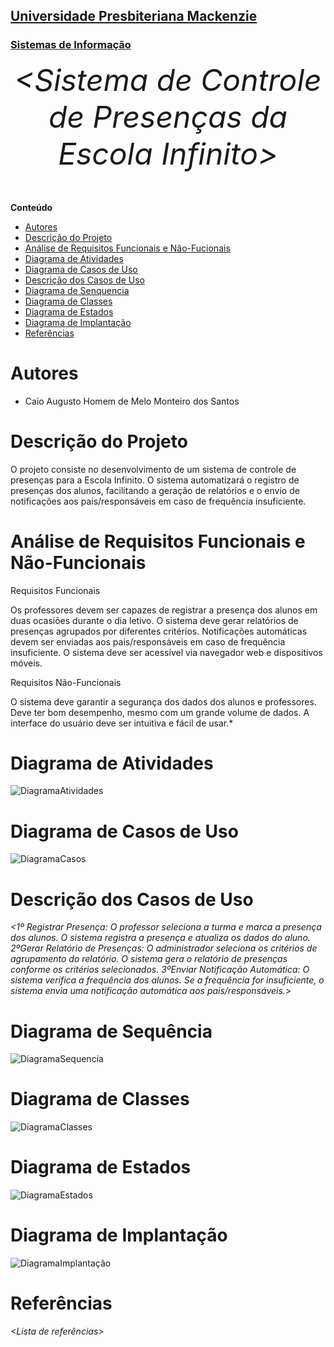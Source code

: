 <h2><a href= "https://www.mackenzie.br">Universidade Presbiteriana Mackenzie</a></h2>
<h3><a href= "https://www.mackenzie.br/graduacao/sao-paulo-higienopolis/sistemas-de-informacao">Sistemas de Informação</a></h3>


<font size="+12"><center>
*&lt;Sistema de Controle de Presenças da Escola Infinito&gt;*
</center></font>


**Conteúdo**

- [Autores](#nome-alunos)
- [Descrição do Projeto](#introdução-do-projeto)
- [Análise de Requisitos Funcionais e Não-Fucionais](#descrição-dos-requisitos)
- [Diagrama de Atividades](#diagrama-de-atividades) 
- [Diagrama de Casos de Uso](#diagrama-de-comportamento-atores)
- [Descrição dos Casos de Uso](#descrição-das-funcões)
- [Diagrama de Senquencia](#diagrama-de-ordem-interações)
- [Diagrama de Classes](#diagrama-orientado-objetos)
- [Diagrama de Estados](#diagrama-estrutura-componente)
- [Diagrama de Implantação](#diagrama-de-hardware-software)
- [Referências](#referências)


# Autores

* Caio Augusto Homem de Melo Monteiro dos Santos


# Descrição do Projeto

O projeto consiste no desenvolvimento de um sistema de controle de presenças para a Escola Infinito. O sistema automatizará o registro de presenças dos alunos, facilitando a geração de relatórios e o envio de notificações aos pais/responsáveis em caso de frequência insuficiente.

# Análise de Requisitos Funcionais e Não-Funcionais
Requisitos Funcionais

Os professores devem ser capazes de registrar a presença dos alunos em duas ocasiões durante o dia letivo.
O sistema deve gerar relatórios de presenças agrupados por diferentes critérios.
Notificações automáticas devem ser enviadas aos pais/responsáveis em caso de frequência insuficiente.
O sistema deve ser acessível via navegador web e dispositivos móveis.

Requisitos Não-Funcionais

O sistema deve garantir a segurança dos dados dos alunos e professores.
Deve ter bom desempenho, mesmo com um grande volume de dados.
A interface do usuário deve ser intuitiva e fácil de usar.*

# Diagrama de Atividades

![DiagramaAtividades](https://github.com/caiomv1983/projeto/assets/125095286/9be471d5-5816-4ce9-aca9-da757fb51e29)

# Diagrama de Casos de Uso

![DiagramaCasos](https://github.com/caiomv1983/projeto/assets/125095286/576c9473-e847-41c9-adc7-dfdc1ba98836)

# Descrição dos Casos de Uso

*&lt;1º Registrar Presença:
O professor seleciona a turma e marca a presença dos alunos.
O sistema registra a presença e atualiza os dados do aluno.
2ºGerar Relatório de Presenças:
O administrador seleciona os critérios de agrupamento do relatório.
O sistema gera o relatório de presenças conforme os critérios selecionados.
3ºEnviar Notificação Automática:
O sistema verifica a frequência dos alunos.
Se a frequência for insuficiente, o sistema envia uma notificação automática aos pais/responsáveis.&gt;*

# Diagrama de Sequência

![DiagramaSequencia](https://github.com/caiomv1983/projeto/assets/125095286/76aeab92-51d8-4caf-9fcf-99b4d3d5402c)

# Diagrama de Classes

![DiagramaClasses](https://github.com/caiomv1983/projeto/assets/125095286/d2a0fc9a-b01a-4428-9a8a-0f8537e8c67b)

# Diagrama de Estados

![DiagramaEstados](https://github.com/caiomv1983/projeto/assets/125095286/9f10c7de-215e-4aa4-8dc5-88a3efdbb8a2)

# Diagrama de Implantação

![DiagramaImplantação](https://github.com/caiomv1983/projeto/assets/125095286/566bbab3-840a-4612-95f8-ee633ff38aca)

# Referências

*&lt;Lista de referências&gt;*
